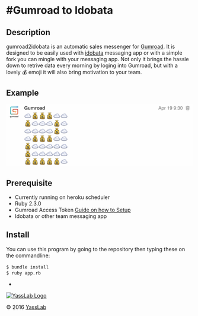 #Gumroad to Idobata 
===============

## Description
gumroad2idobata is an automatic sales messenger for [Gumroad](https://gumroad.com). It is designed to be easily used with [idobata](http://idobata.io) messaging app or with a simple fork you can mingle with your  messaging app. Not only it brings the hassle down to retrive data every morning by loging into Gumroad, but with a lovely :moneybag: emoji it will also bring motivation to your team. 

## Example
![gumroad2idobata demo](https://github.com/yasslab/gumroad2idobata/blob/readable-art-file/.github/demo.jpg)

## Prerequisite
- Currently running on heroku scheduler 
- Ruby 2.3.0
- Gumroad Access Token [Guide on how to Setup](https://gumroad.com/api#api-scopes)
- Idobata or other team messaging app

## Install

You can use this program by going to the repository then typing these on the commandline:

```
$ bundle install
$ ruby app.rb
```
-
[![YassLab Logo](https://dl.dropboxusercontent.com/u/2819285/yasslab_logo_copy.png)](http://yasslab.jp/)

&copy; 2016 [YassLab](http://yasslab.jp/)
